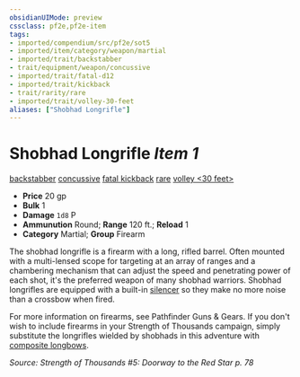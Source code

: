 ```yaml
---
obsidianUIMode: preview
cssclass: pf2e,pf2e-item
tags:
- imported/compendium/src/pf2e/sot5
- imported/item/category/weapon/martial
- imported/trait/backstabber
- trait/equipment/weapon/concussive
- imported/trait/fatal-d12
- imported/trait/kickback
- trait/rarity/rare
- imported/trait/volley-30-feet
aliases: ["Shobhad Longrifle"]
---
```

# Shobhad Longrifle *Item 1*  
[backstabber](backstabber.md)  [concussive](concussive-g-g.md)  [fatal <d12>](fatal.md)  [kickback](kickback-g-g.md)  [rare](rare.md)  [volley <30 feet>](volley.md)  

- **Price** 20 gp
- **Bulk** 1
- **Damage** `1d8` P
- **Ammunution** Round; **Range** 120 ft.; **Reload** 1
- **Category** Martial; **Group** Firearm 

The shobhad longrifle is a firearm with a long, rifled barrel. Often mounted with a multi-lensed scope for targeting at an array of ranges and a chambering mechanism that can adjust the speed and penetrating power of each shot, it's the preferred weapon of many shobhad warriors. Shobhad longrifles are equipped with a built-in [silencer](silencer-g-g.md) so they make no more noise than a crossbow when fired.

For more information on firearms, see Pathfinder Guns & Gears. If you don't wish to include firearms in your Strength of Thousands campaign, simply substitute the longrifles wielded by shobhads in this adventure with [composite longbows](composite-longbow.md).

*Source: Strength of Thousands #5: Doorway to the Red Star p. 78*
